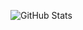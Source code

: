 ![GitHub Stats](github-readme-stats-clone-woad.vercel.app/api?username=Verathagnus&show_icons=true&theme=algolia) 
